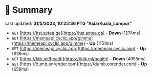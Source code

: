 # 📖 Summary
Last updated: **31/5/2023, 10:23:36 PTG "Asia/Kuala_Lumpur"**

- `GET` [https://hst.aytea.ga](https://hst.aytea.ga) - **Down** (1274ms)
- `GET` [https://memeapi.cyclic.app/gimme](https://memeapi.cyclic.app/gimme) - **Up** (1151ms)
- `GET` [https://memeapi.cyclic.app](https://memeapi.cyclic.app) - **Up** (636ms)
- `GET` [https://klik.ml/health](https://klik.ml/health) - **Down** (4955ms)
- `GET` [https://dumb.onrender.com](https://dumb.onrender.com) - **Up** (659ms)

